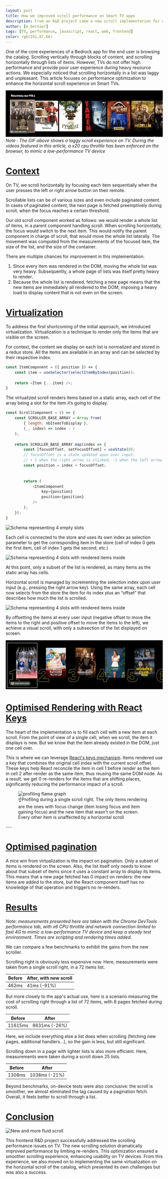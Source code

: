 ```yaml
---
layout: post
title: How we improved scroll performance on Smart TV apps
description: From an R&D project came a new scroll implementation for our Smart TV apps, with better performance and experience. 
author: [m_bernier]
tags: [TV, performance, javascript, react, web, frontend]
color: rgb(251,87,66)
---
```


One of the core experiences of a Bedrock app for the end user is browsing the catalog. Scrolling vertically through blocks of content, and scrolling horizontally through lists of items. However, TVs do not offer high performance and provide poor user experience during heavy resource actions. We especially noticed that scrolling horizontally in a list was laggy and unpleasant. This article focuses on performance optimization to enhance the horizontal scroll experience on Smart TVs.

![Laggy scroll video](/images/posts/2024-11-22-tvjs-scroll-performance-enhancement/old-scroll.gif)
_Note : The GIF above shows a laggy scroll experience on TV. During the videos featured in this article, a x20 cpu throttle has been enforced on the browser, to mimic a low-performance TV device_

# [Context](#context)
On TV, we scroll horizontally by focusing each item sequentially when the user presses the left or right arrow button on their remote.

Scrollable lists can be of various sizes and even include paginated content. In cases of paginated content, the next page is fetched preemptively during scroll, when the focus reaches a certain threshold.

Our old scroll component worked as follows: we would render a whole list of items, in a parent component handling scroll. When scrolling horizontally, the focus would switch to the next item. This would notify the parent component in charge of scroll, that would move the whole list laterally. The movement was computed from the measurements of the focused item, the size of the list, and the size of the container.

There are multiple chances for improvement in this implementation:

1. Since every item was rendered in the DOM, moving the whole list was very heavy. Subsequently, a whole page of lists was itself pretty heavy to render.
2. Because the whole list is rendered, fetching a new page means that the new items are immediately all rendered to the DOM, imposing a heavy load to display content that is not even on the screen.

# [Virtualization](#virtualization)
To address the first shortcoming of the initial approach, we introduced virtualization. Virtualization is a technique to render only the items that are visible on the screen.

For context, the content we display on each list is normalized and stored in a redux store. All the items are available in an array and can be selected by their respective index.

```javascript
const ItemComponent = ({ position }) => {
    const item = useSelector(selectItemByIndex(position));

    return <Item {...item} />;
}
```
The virtualized scroll renders items based on a static array, each cell of the array being a slot for the item it’s going to display.
```javascript
const ScrollComponent = () => {
    const SCROLLER_BASE_ARRAY = Array.from(
        { length: nbItemsToDisplay },
        (_, index) => index - 1
    );

    return SCROLLER_BASE_ARRAY.map(index => {
        const [focusOffset, setFocusOffset] = useState(0);
        // focusOffset is a state updated upon user input: 
        // + 1 when the right arrow is clicked, -1 when the left arrow is clicked
        const position = index + focusOffset;


        return (
            <ItemComponent
                key={position}
                position={position}
            />
        );
    });
}
```

![Schema representing 4 empty slots](/images/posts/2024-11-22-tvjs-scroll-performance-enhancement/empty-slots.avif)

Each cell is connected to the store and uses its own index as selection parameter to get the corresponding item in the store (cell of index 0 gets the first item, cell of index 1 gets the second, etc.)

![Schema representing 4 slots with rendered items inside](/images/posts/2024-11-22-tvjs-scroll-performance-enhancement/filled-slots.avif)

At this point, only a subset of the list is rendered, as many items as the static array has cells.

Horizontal scroll is managed by incrementing the selection index upon user input (e.g., pressing the right arrow key). Using the same array, each cell now selects from the store the item for its index plus an “offset” that describes how much the list is scrolled.

![Schema representing 4 slots with rendered items inside](/images/posts/2024-11-22-tvjs-scroll-performance-enhancement/filled-slots-with-offset.avif)

By offsetting the items at every user input (negative offset to move the items to the right and positive offset to move the items to the left), we achieve a visual scroll, with only a subsection of the list displayed on screen.

![Animation showing a scrolling list.gif](/images/posts/2024-11-22-tvjs-scroll-performance-enhancement/scrolling.gif)

# [Optimised Rendering with React Keys](#optimised-rendering-with-react-keys)

The heart of the implementation is to fill each cell with a new item at each scroll. From the point of view of a single cell, when we scroll, the item it displays is new. But we know that the item already existed in the DOM, just one cell over.

This is where we can leverage [React's keys mechanism](https://react.dev/learn/rendering-lists#keeping-list-items-in-order-with-key). Items rendered use a key that combines the original cell index with the current scroll offset. These keys help React reconcile the item in cell 1 before render as the item in cell 2 after render as the same item, thus reusing the same DOM node. As a result, we get 0 re-renders for the items that are shifting places, significantly reducing the performance impact of a scroll.

<figure>
  <img src="/images/posts/2024-11-22-tvjs-scroll-performance-enhancement/profiling.avif" alt="profiling flame graph"/>
  <figcaption>☝️Profiling during a single scroll right. The only items rendering are the ones with focus change (item losing focus and item gaining focus) and the new item that wasn’t on the screen. Every other item is unaffected by a horizontal scroll</figcaption>
</figure>
---  

# [Optimised pagination](#optimised-pagination)

A nice win from virtualization is the impact on pagination. Only a subset of items is rendered on the screen. Also, the list itself only needs to know about that subset of items since it uses a constant array to display its items. This means that a new page fetched has 0 impact on renders: the new items are added to the store, but the React component itself has no knowledge of that operation and triggers no re-renders.

# [Results](#results)
_Note: measurements presented here are taken with the Chrome DevTools performance tab, with x6 CPU throttle and network connection limited to fast 4G to mimic a low-performance TV device and keep a steady test environment. Times are scripting and rendering times added._

We can compare a few benchmarks to exhibit the gains from the new scroller.


Scrolling right is obviously less expensive now. Here, measurements were taken from a single scroll right, in a 72 items list.

|Before|After, with new scroll|
|-|-|
|462ms|41ms (-91%)|

But more closely to the app's actual use, here is a scenario measuring the cost of scrolling right through a list of 72 items, with 8 pages fetched during scroll.

| Before       | After                  |
|-|-|
| 11615ms | 8631ms (-26%) |

Here, we include everything else a list does when scrolling (fetching new pages, additional handlers...), so the gain is less, but still significant.

Scrolling down in a page with lighter lists is also more efficient. Here, measurements were taken during a scroll down 25 lists.

| Before       | After                  |
|--------------|------------------------|
| 1308ms       | 1038ms (-21%)          |

Beyond benchmarks, on-device tests were also conclusive: the scroll is smoother, we almost eliminated the lag caused by a pagination fetch. Overall, it feels better to scroll through a list.
# [Conclusion](#conclusion)

![New and more fluid scroll](/images/posts/2024-11-22-tvjs-scroll-performance-enhancement/new-scroll.gif)

This frontend R&D project successfully addressed the scrolling performance issues on TV. The new scrolling solution dramatically improved performance by limiting re-renders. This optimization ensured a smoother scrolling experience, enhancing usability on TV devices. From this experience, we also moved on to implementing the same virtualization on the horizontal scroll of the catalog, which presented its own challenges but was also a success.